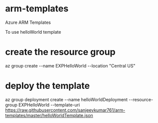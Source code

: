 # arm-templates
Azure ARM Templates

To use helloWorld template

# create the resource group
az group create --name EXPHelloWorld --location "Central US"

# deploy the template
az group deployment create --name helloWorldDeployment --resource-group EXPHelloWorld --template-uri https://raw.githubusercontent.com/sanjeevkumar761/arm-templates/master/helloWorldTemplate.json
